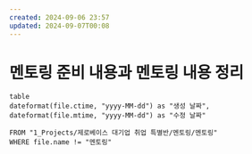 ```yaml
---
created: 2024-09-06 23:57
updated: 2024-09-07T00:08
---
```

# 멘토링 준비 내용과 멘토링 내용 정리

 ```dataview 
table 
dateformat(file.ctime, "yyyy-MM-dd") as "생성 날짜", 
dateformat(file.mtime, "yyyy-MM-dd") as "수정 날짜" 

FROM "1_Projects/제로베이스 대기업 취업 특별반/멘토링/멘토링"
WHERE file.name != "멘토링"
```


